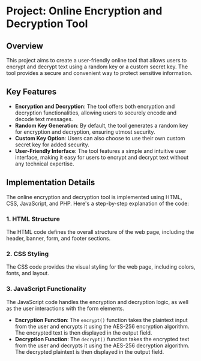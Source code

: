  # Project: Online Encryption and Decryption Tool

## Overview
This project aims to create a user-friendly online tool that allows users to encrypt and decrypt text using a random key or a custom secret key. The tool provides a secure and convenient way to protect sensitive information.

## Key Features
- **Encryption and Decryption**: The tool offers both encryption and decryption functionalities, allowing users to securely encode and decode text messages.
- **Random Key Generation**: By default, the tool generates a random key for encryption and decryption, ensuring utmost security.
- **Custom Key Option**: Users can also choose to use their own custom secret key for added security.
- **User-Friendly Interface**: The tool features a simple and intuitive user interface, making it easy for users to encrypt and decrypt text without any technical expertise.

## Implementation Details
The online encryption and decryption tool is implemented using HTML, CSS, JavaScript, and PHP. Here's a step-by-step explanation of the code:

### 1. HTML Structure
The HTML code defines the overall structure of the web page, including the header, banner, form, and footer sections.

### 2. CSS Styling
The CSS code provides the visual styling for the web page, including colors, fonts, and layout.

### 3. JavaScript Functionality
The JavaScript code handles the encryption and decryption logic, as well as the user interactions with the form elements.

- **Encryption Function**: The `encrypt()` function takes the plaintext input from the user and encrypts it using the AES-256 encryption algorithm. The encrypted text is then displayed in the output field.
- **Decryption Function**: The `decrypt()` function takes the encrypted text from the user and decrypts it using the AES-256 decryption algorithm. The decrypted plaintext is then displayed in the output field.

<!-- ### 4. PHP Server-Side Script
The PHP script is used to handle the encryption and decryption requests from the client-side JavaScript code.

- **Encryption Request**: When the user clicks the "Encrypt" button, the JavaScript code sends an AJAX request to the PHP script with the plaintext input. The PHP script then encrypts the plaintext using the AES-256 encryption algorithm and returns the encrypted text to the client-side JavaScript code.
- **Decryption Request**: When the user clicks the "Decrypt" button, the JavaScript code sends an AJAX request to the PHP script with the encrypted text input. The PHP -->

